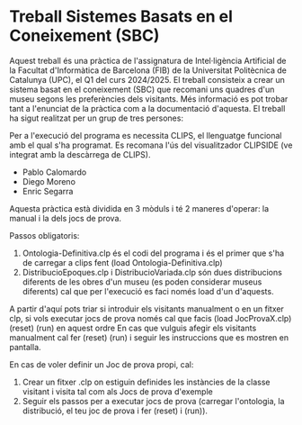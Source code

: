 # Treball Sistemes Basats en el Coneixement (SBC)

Aquest treball és una pràctica de l'assignatura de Intel·ligència Artificial de la Facultat d'Informàtica de Barcelona (FIB) de la Universitat Politècnica de Catalunya (UPC), el Q1 del curs 2024/2025.
El treball consisteix a crear un sistema basat en el coneixement (SBC) que recomani uns quadres d'un museu segons les preferències dels visitants. Més informació es pot trobar tant a l'enunciat de la pràctica com a la documentació d'aquesta. El treball ha sigut realitzat per un grup de tres persones:

Per a l'execució del programa es necessita CLIPS, el llenguatge funcional amb el qual s'ha programat. Es recomana l'ús del visualitzador CLIPSIDE (ve integrat amb la descàrrega de CLIPS).

- Pablo Calomardo
- Diego Moreno
- Enric Segarra

Aquesta pràctica està dividida en 3 mòduls i té 2 maneres d'operar: la manual i la dels jocs de prova.

Passos obligatoris:

1. Ontologia-Definitiva.clp és el codi del programa i és el primer que s'ha de carregar a clips fent (load Ontologia-Definitiva.clp)
2. DistribucioEpoques.clp i DistribucioVariada.clp són dues distribucions diferents de les obres d'un museu (es poden considerar museus diferents) cal que per l'execució es faci només load d'un d'aquests.

A partir d'aquí pots triar si introduir els visitants manualment o en un fitxer clp, si vols executar jocs de prova només cal que facis (load JocProvaX.clp) (reset) (run) en aquest ordre
En cas que vulguis afegir els visitants manualment cal fer (reset) (run) i seguir les instruccions que es mostren en pantalla.

En cas de voler definir un Joc de prova propi, cal:
1. Crear un fitxer .clp on estiguin definides les instàncies de la classe visitant i visita tal com als Jocs de prova d'exemple
2. Seguir els passos per a executar jocs de prova (carregar l'ontologia, la distribució, el teu joc de prova i fer (reset) i (run)).
